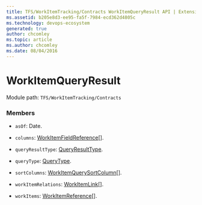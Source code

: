 ```yaml
---
title: TFS/WorkItemTracking/Contracts WorkItemQueryResult API | Extensions for Azure DevOps Services
ms.assetid: b205e8d3-ee95-fa5f-7984-ecd362d4805c
ms.technology: devops-ecosystem
generated: true
author: chcomley
ms.topic: article
ms.author: chcomley
ms.date: 08/04/2016
---
```


# WorkItemQueryResult

Module path: `TFS/WorkItemTracking/Contracts`

### Members

- `asOf`: Date.

- `columns`: [WorkItemFieldReference](../../../TFS/WorkItemTracking/Contracts/WorkItemFieldReference.md)[].

- `queryResultType`: [QueryResultType](../../../TFS/WorkItemTracking/Contracts/QueryResultType.md).

- `queryType`: [QueryType](../../../TFS/WorkItemTracking/Contracts/QueryType.md).

- `sortColumns`: [WorkItemQuerySortColumn](../../../TFS/WorkItemTracking/Contracts/WorkItemQuerySortColumn.md)[].

- `workItemRelations`: [WorkItemLink](../../../TFS/WorkItemTracking/Contracts/WorkItemLink.md)[].

- `workItems`: [WorkItemReference](../../../TFS/WorkItemTracking/Contracts/WorkItemReference.md)[].
